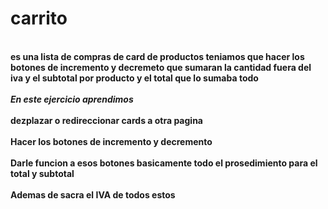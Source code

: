 # carrito

<br/>**es una lista de compras de card de productos teniamos que hacer los botones de incremento y decremeto que sumaran la cantidad fuera del iva y el subtotal por producto y el total que lo sumaba todo**</br>
<br/>***En este ejercicio aprendimos***</br>
<br/>**dezplazar o redireccionar cards a otra pagina**</br>
<br/>**Hacer los botones de incremento y decremento**</br>
<br/>**Darle funcion a esos botones basicamente todo el prosedimiento para el total y subtotal**</br>
<br/>**Ademas de sacra el IVA  de todos estos**</br>
